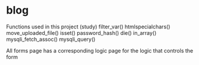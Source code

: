 # blog
Functions used in this project (study)
filter_var()
htmlspecialchars()
move_uploaded_file()
isset()
password_hash()
die()
in_array()
mysqli_fetch_assoc()
mysqli_query()


All forms page has a corresponding logic page for the logic that controls the form


